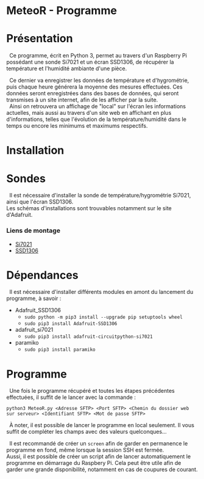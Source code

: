 # MeteoR - Programme

# **Présentation**
  Ce programme, écrit en Python 3, permet au travers d'un Raspberry Pi possédant une sonde Si7021 et un écran SSD1306,
de récupérer la température et l'humidité ambiante d'une pièce.

  Ce dernier va enregistrer les données de température et d'hygrométrie, puis chaque heure générera la moyenne des mesures effectuées. Ces données seront enregistrées dans des bases de données, qui seront transmises à un site internet, afin de les afficher par la suite.  
  Ainsi on retrouvera un affichage de "local" sur l'écran les informations actuelles, mais aussi au travers d'un site web en affichant en plus d'informations, telles que l'évolution de la température/humidité dans le temps ou encore les minimums et maximums respectifs.

# **Installation**

 # Sondes
   Il est nécessaire d'installer la sonde de température/hygrométrie Si7021, ainsi que l'écran SSD1306.  
 Les schémas d'installations sont trouvables notamment sur le site d'Adafruit.
 
 ### Liens de montage
 * [Si7021](https://learn.adafruit.com/adafruit-si7021-temperature-plus-humidity-sensor/assembly)
 * [SSD1306](https://learn.adafruit.com/monochrome-oled-breakouts/wiring-128x64-oleds)
 
 # Dépendances
 
   Il est nécessaire d'installer différents modules en amont du lancement du programme, à savoir :
 * Adafruit_SSD1306
   * ```sudo python -m pip3 install --upgrade pip setuptools wheel```
   * ```sudo pip3 install Adafruit-SSD1306```
 * adafruit_si7021
   * ```sudo pip3 install adafruit-circuitpython-si7021```
 * paramiko
   * ```sudo pip3 install paramiko```
 
 # Programme
   Une fois le programme récupéré et toutes les étapes précédentes effectuées, il suffit de le lancer avec la commande :
 
 ```python3 MeteoR.py <Adresse SFTP> <Port SFTP> <Chemin du dossier web sur serveur> <Identifiant SFTP> <Mot de passe SFTP>```
 
    À noter, il est possible de lancer le programme en local seulement. Il vous suffit de compléter les champs avec des valeurs quelconques...
 
   Il est recommandé de créer un ```screen``` afin de garder en permanence le programme en fond, même lorsque la session SSH est fermée.  
 Aussi, il est possible de créer un script afin de lancer automatiquement le programme en démarrage du Raspbery Pi. Cela peut être utile afin de garder une grande disponibilité, notamment en cas de coupures de courant.
 
